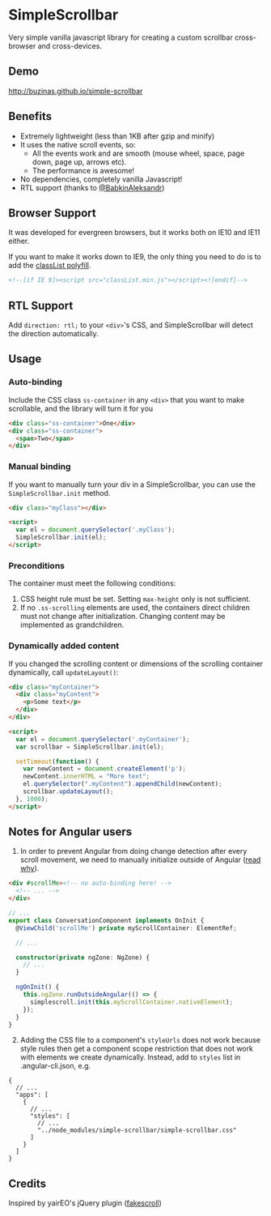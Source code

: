 # SimpleScrollbar
Very simple vanilla javascript library for creating a custom scrollbar cross-browser and cross-devices.

## Demo
http://buzinas.github.io/simple-scrollbar

## Benefits

- Extremely lightweight (less than 1KB after gzip and minify)
- It uses the native scroll events, so:
  - All the events work and are smooth (mouse wheel, space, page down, page up, arrows etc).
  - The performance is awesome!
- No dependencies, completely vanilla Javascript!
- RTL support (thanks to [@BabkinAleksandr](https://github.com/BabkinAleksandr))

## Browser Support

It was developed for evergreen browsers, but it works both on IE10 and IE11 either.

If you want to make it works down to IE9, the only thing you need to do is to add the [classList polyfill](https://github.com/eligrey/classList.js).

```HTML
<!--[if IE 9]><script src="classList.min.js"></script><![endif]-->
```

## RTL Support

Add `direction: rtl;` to your `<div>`'s CSS, and SimpleScrollbar will detect the direction automatically.

## Usage

### Auto-binding

Include the CSS class `ss-container` in any `<div>` that you want to make scrollable, and the library will turn it for you

```HTML
<div class="ss-container">One</div>
<div class="ss-container">
  <span>Two</span>
</div>
```

### Manual binding

If you want to manually turn your div in a SimpleScrollbar, you can use the `SimpleScrollbar.init` method.

```HTML
<div class="myClass"></div>

<script>
  var el = document.querySelector('.myClass');
  SimpleScrollbar.init(el);
</script>
```

### Preconditions

The container must meet the following conditions:

1. CSS height rule must be set. Setting `max-height` only is not sufficient.
2. If no `.ss-scrolling` elements are used, the containers direct children
   must not change after initialization. Changing content may be implemented
   as grandchildren.

### Dynamically added content

If you changed the scrolling content or dimensions of the scrolling container
dynamically, call `updateLayout()`:


```html
<div class="myContainer">
  <div class="myContent">
    <p>Some text</p>
  </div>
</div>

<script>
  var el = document.querySelector('.myContainer');
  var scrollbar = SimpleScrollbar.init(el);

  setTimeout(function() {
    var newContent = document.createElement('p');
    newContent.innerHTML = "More text";
    el.querySelector(".myContent").appendChild(newContent);
    scrollbar.updateLayout();
  }, 1000);
</script>
```

## Notes for Angular users

1. In order to prevent Angular from doing change detection after every scroll movement,
we need to manually initialize outside of Angular
([read why](https://netbasal.com/angular-2-escape-from-change-detection-317b3b44906b)).

```html
<div #scrollMe><!-- no auto-binding here! -->
  <!-- ... -->
</div>
```

```typescript
// ...
export class ConversationComponent implements OnInit {
  @ViewChild('scrollMe') private myScrollContainer: ElementRef;

  // ...

  constructor(private ngZone: NgZone) {
    // ...
  }

  ngOnInit() {
    this.ngZone.runOutsideAngular(() => {
      simplescroll.init(this.myScrollContainer.nativeElement);
    });
  }
}
```

2. Adding the CSS file to a component's `styleUrls` does not work because style rules then get a component scope restriction that does not work with elements we create dynamically. Instead, add to `styles` list in .angular-cli.json, e.g.

```
{
  // ...
  "apps": [
    {
      // ...
      "styles": [
        // ...
        "../node_modules/simple-scrollbar/simple-scrollbar.css"
      ]
    }
  ]
}
```
## Credits
Inspired by yairEO's jQuery plugin ([fakescroll](https://github.com/yairEO/fakescroll))
